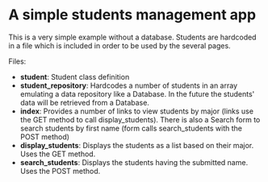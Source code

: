 # A simple students management app
This is a very simple example without a database.
Students are hardcoded in a file which is included in order to be used by the several pages.

Files:
- **student**: Student class definition
- **student_repository**: Hardcodes a number of students in an array emulating a data repository like a Database. In the future the students' data will be retrieved from a Database.
- **index**: Provides a number of links to view students by major (links use the GET method to call display_students). There is also a Search form to search students by first name (form calls search_students with the POST method) 
- **display_students**: Displays the students as a list based on their major. Uses the GET method.
- **search_students**: Displays the students having the submitted name. Uses the POST method.